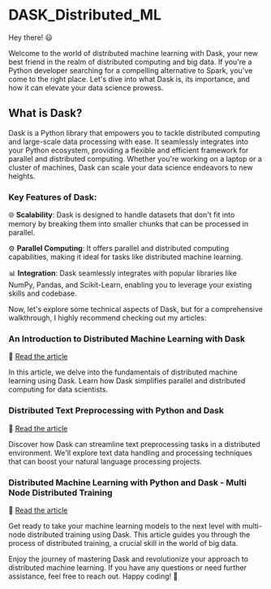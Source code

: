 # DASK_Distributed_ML

Hey there! 😃

Welcome to the world of distributed machine learning with Dask, your new best friend in the realm of distributed computing and big data. If you're a Python developer searching for a compelling alternative to Spark, you've come to the right place. Let's dive into what Dask is, its importance, and how it can elevate your data science prowess.

## What is Dask?

Dask is a Python library that empowers you to tackle distributed computing and large-scale data processing with ease. It seamlessly integrates into your Python ecosystem, providing a flexible and efficient framework for parallel and distributed computing. Whether you're working on a laptop or a cluster of machines, Dask can scale your data science endeavors to new heights.

### Key Features of Dask:

🌐 **Scalability**: Dask is designed to handle datasets that don't fit into memory by breaking them into smaller chunks that can be processed in parallel.

⚙️ **Parallel Computing**: It offers parallel and distributed computing capabilities, making it ideal for tasks like distributed machine learning.

📊 **Integration**: Dask seamlessly integrates with popular libraries like NumPy, Pandas, and Scikit-Learn, enabling you to leverage your existing skills and codebase.

Now, let's explore some technical aspects of Dask, but for a comprehensive walkthrough, I highly recommend checking out my articles:

### An Introduction to Distributed Machine Learning with Dask

🔗 [Read the article](https://towardsdatascience.com/distributed-machine-learning-with-python-and-dask-introduction-328a86571049)

In this article, we delve into the fundamentals of distributed machine learning using Dask. Learn how Dask simplifies parallel and distributed computing for data scientists.

### Distributed Text Preprocessing with Python and Dask

🔗 [Read the article](https://towardsdatascience.com/distributed-machine-learning-with-python-and-dask-introduction-328a86571049)

Discover how Dask can streamline text preprocessing tasks in a distributed environment. We'll explore text data handling and processing techniques that can boost your natural language processing projects.

### Distributed Machine Learning with Python and Dask - Multi Node Distributed Training

🔗 [Read the article](https://towardsdatascience.com/distributed-machine-learning-with-python-and-dask-2d6bae91a726)

Get ready to take your machine learning models to the next level with multi-node distributed training using Dask. This article guides you through the process of distributed training, a crucial skill in the world of big data.

Enjoy the journey of mastering Dask and revolutionize your approach to distributed machine learning. If you have any questions or need further assistance, feel free to reach out. Happy coding! 🚀

